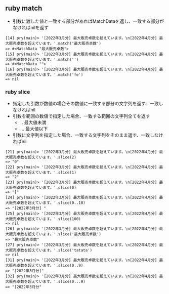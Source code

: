 ## ruby match
- 引数に渡した値と一致する部分があればMatchDataを返し、一致する部分がなければnilを返す
```
[14] pry(main)> '[2022年3月分] 最大販売卓数を超えています。\n[2022年4月分] 最大販売卓数を超えています。'.match('最大販売卓数')
=> #<MatchData "最大販売卓数">
[15] pry(main)> '[2022年3月分] 最大販売卓数を超えています。\n[2022年4月分] 最大販売卓数を超えています。'.match('')
=> #<MatchData "">
[16] pry(main)> '[2022年3月分] 最大販売卓数を超えています。\n[2022年4月分] 最大販売卓数を超えています。'.match('fe')
=> nil
```

### ruby slice
- 指定した引数が数値の場合その数値に一致する部分の文字列を返す、一致しなければnil
- 引数を範囲の数値で指定した場合、一致する範囲の文字列全てを返す
  - .. 最大値未満
  - ... 最大値以下
- 引数に文字列を指定した場合、一致する文字列をそのまま返す、一致しなければnil

```
[21] pry(main)> '[2022年3月分] 最大販売卓数を超えています。\n[2022年4月分] 最大販売卓数を超えています。'.slice(2)
=> "0"
[22] pry(main)> '[2022年3月分] 最大販売卓数を超えています。\n[2022年4月分] 最大販売卓数を超えています。'.slice(1)
=> "2"
[23] pry(main)> '[2022年3月分] 最大販売卓数を超えています。\n[2022年4月分] 最大販売卓数を超えています。'.slice(0)
=> "["
[24] pry(main)> '[2022年3月分] 最大販売卓数を超えています。\n[2022年4月分] 最大販売卓数を超えています。'.slice(0..10)
=> "[2022年3月分] "
[25] pry(main)> '[2022年3月分] 最大販売卓数を超えています。\n[2022年4月分] 最大販売卓数を超えています。'.slice(100)
=> nil
[26] pry(main)> '[2022年3月分] 最大販売卓数を超えています。\n[2022年4月分] 最大販売卓数を超えています。'.slice('最大販売卓数')
=> "最大販売卓数"
[27] pry(main)> '[2022年3月分] 最大販売卓数を超えています。\n[2022年4月分] 最大販売卓数を超えています。'.slice('tatata')
=> nil
[31] pry(main)> '[2022年3月分] 最大販売卓数を超えています。\n[2022年4月分] 最大販売卓数を超えています。'.slice(0..9)
=> "[2022年3月分]"
[32] pry(main)> '[2022年3月分] 最大販売卓数を超えています。\n[2022年4月分] 最大販売卓数を超えています。'.slice(0...9)
=> "[2022年3月分"
```
